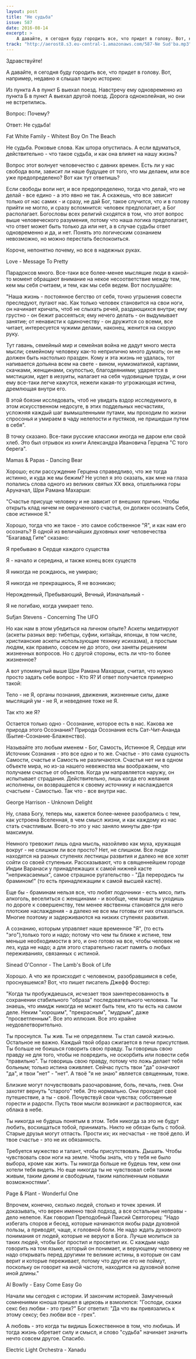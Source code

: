 ```yaml
---
layout: post
title: "Не судьба"
issue: 587
date: 2016-08-14
excerpt: >
    А давайте, я сегодня буду городить все, что придет в голову. Вот, например, недавно я слышал такую историю:
track: "http://aerost8.s3.eu-central-1.amazonaws.com/587-Ne Sud'ba.mp3"
---
```


Здравствуйте!

А давайте, я сегодня буду городить все, что придет в голову. Вот, например, недавно я слышал такую историю:

Из пункта А в пункт Б выехал поезд. Навстречу ему одновременно из пункта Б в пункт А выехал другой поезд. Дорога одноколейная, но они не встретились.

Вопрос: Почему?

Ответ: Не судьба!

Fat White Family - Whitest Boy On The Beach

Не судьба. Роковые слова. Как штора опустилась. А если вдуматься, действительно - что такое судьба, и как она влияет на нашу жизнь?

Вопрос этот волнует человечество с давних времен. Есть ли у нас свобода воли, зависит ли наше будущее от того, что мы делаем, или все уже предопределено? Вот как тут ответишь?

Если свободы воли нет, и все предопределено, тогда что делай, что не делай - все едино - а это явно не так. А скажешь, что все зависит только от нас самих - и сразу, не дай Бог, такое случится, что и в голову прийти не могло, и сразу вспомнится: человек предполагает, а Бог располагает. Богословы всех религий сходятся в том, что этот вопрос выше человеческого разумения, потому что наша логика предполагает, что ответ может быть только да или нет, а в случае судьбы ответ одновременно и да, и нет. Понять это логическим сознанием невозможно, но можно перестать беспокоиться.

Короче, непонятно почему, но все в надежных руках.

Love - Message To Pretty

Парадоксов много. Все-таки все более-менее мыслящие люди в какой-то момент обращают внимание на некое несоответствие между тем, кем мы себя считаем, и тем, как мы себя ведем. Вот послушайте:

"Наша жизнь - постоянное бегство от себя, точно угрызения совести преследуют, пугают нас. Как только человек становится на свои ноги, он начинает кричать, чтоб не слыхать речей, раздающихся внутри; ему грустно - он бежит рассеяться; ему нечего делать - он выдумывает занятие; от ненависти к одиночеству - он дружится со всеми, все читает, интересуется чужими делами, наконец, женится на скорую руку.

Тут гавань, семейный мир и семейная война не дадут много места мысли; семейному человеку как-то неприлично много думать; он не должен быть настолько празден. Кому и эта жизнь не удалась, тот напивается допьяна всем на свете - вином, нумизматикой, картами, скачками, женщинами, скупостью, благодеяниями; ударяется в мистицизм, идет в иезуиты, налагает на себя чудовищные труды, и они ему все-таки легче кажутся, нежели какая-то угрожающая истина, дремлющая внутри его.

В этой боязни исследовать, чтоб не увидать вздор исследуемого, в этом искусственном недосуге, в этих поддельных несчастиях, усложняя каждый шаг вымышленными путами, мы проходим по жизни спросонья и умираем в чаду нелепости и пустяков, не пришедши путем в себя".

В точку сказано. Все-таки русские классики иногда не даром ели свой хлеб. Это был отрывок из книги Александра Ивановича Герцена "С того берега".

Mamas & Papas - Dancing Bear

Хорошо; если рассуждение Герцена справедливо, что же тогда истинно, и куда же мы бежим? Не успел я это сказать, как мне на глаза попались слова одного из великих святых XX века, отшельника горы Аруначал, Шри Рамана Махарши:

"Счастье присуще человеку и не зависит от внешних причин. Чтобы открыть клад ничем не омраченного счастья, он должен осознать Себя, свое истинное Я."

Хорошо, тогда что же такое - это самое собственное "Я", и как нам его осознать? В одной из величайших духовных книг человечества "Бхагавад Гите" сказано:

Я пребываю в Сердце каждого существа

Я - начало и середина, и также конец всех существ

Я никогда не рождаюсь, не умираю;

Я никогда не прекращаюсь, Я не возникаю;

Нерожденный, Пребывающий, Вечный, Изначальный -

Я не погибаю, когда умирает тело.

Sufjan Stevens - Concerning The UFO

Но как нам в этом убедиться на личном опыте? Аскеты медитируют (аскеты разных вер: тибетцы, суфии, китайцы, японцы, в том числе, христианские аскеты использующие технику исихазма), а простым людям, как правило, совсем не до этого, они заняты решением жизненных вопросов. Но с другой стороны, есть ли что-то более жизненное?

А вот упомянутый выше Шри Рамана Махарши, считал, что нужно просто задать себе вопрос - Кто Я? И ответ получается примерно такой:

Тело - не Я, органы познания, движения, жизненные силы, даже мыслящий ум - не Я, и неведение тоже не Я.

Так кто же Я?

Остается только одно - Осознание, которое есть в нас. Какова же природа этого Осознания? Природа Осознания есть Сат-Чит-Ананда (Бытие-Сознание-Блаженство).

Называйте это любым именем - Бог, Самость, Истинное Я, Сердце или Источник Сознания - это все одно и то же. Счастье - это сама сущность Самости, счастье и Самость не различаются. Счастья нет ни в одном объекте мира, но из-за нашего невежества мы воображаем, что получаем счастье от объектов. Когда ум направляется наружу, он испытывает страдания. Действительно, лишь когда его желания исполнены, он возвращается к своему источнику и наслаждается счастьем - Самостью. Так что - все внутри нас.

George Harrison - Unknown Delight

Ну, слава Богу, теперь мы, кажется более-менее разобрались с тем, как устроена Вселенная, в чем смысл жизни, и как каждому из нас стать счастливым. Всего-то это у нас заняло минуты две-три максимум.

Немного тревожит лишь одна мысль, назойливо как муха, кружащая вокруг - не слишком ли все просто? Нет, не слишком. Все люди находятся на разных ступенях лестницы развития и далеко не все хотят сойти со своей ступеньки. Рассказывают, что в священнейшем городе Индии Варанаси у принадлежащих к самой нижней касте "неприкасаемых", самое страшное ругательство - "Да переродись ты брамином!" (то есть принадлежащим к самой высшей касте).

Еще бы - браминам нельзя все, что любят лодочники - есть мясо, пить алкоголь, веселиться с женщинами - и вообще, чем выше ты уходишь по дороге к совершенству, тем менее явственны становятся для него плотские наслаждения - а далеко не все мы готовы от них отказаться. Многие поэтому и задерживаются на низких ступенях развития.

А сознанию, которым управляет наше временное "Я", (то есть "эго"),только того и надо; потому что чем ты ближе к истине, тем меньше необходимости в эго, и оно готово на все, чтобы человек не лез, куда не надо; а для этого старательно гасит память о любых переживаниях, связанных с истиной.

Sinead O'Connor - The Lamb's Book of Life

Хорошо. А что же происходит с человеком, разобравшимся в себе, проснувшемся? Вот, что пишет писатель Джефф Фостер:

"Когда ты пробуждаешься, исчезает твоя заинтересованность в сохранении стабильного "образа" последовательного человека. Ты знаешь, что имидж никогда не может быть тем, кто ты есть на самом деле. Неким "хорошим", "прекрасным", "мудрым", даже "просветленным". Все это иллюзия. Все это крайне неудовлетворительно.

Ты проснулся. Ты жив. Ты не определяем. Ты стал самой жизнью. Остальное не важно. Каждый твой образ сжигается в печи присутствия. Ты больше не боишься говорить свою правду. Ты говоришь свою правду не для того, чтобы не повредить, не оскорбить или повести себя "правильно". Ты говоришь свою правду, потому что ложь делает тебя больным; только истина оживляет. Сейчас пусть твои "да" означают "да", и твои "нет" - "нет". А твоё "я не знаю" является священным, тоже.

Близкие могут почувствовать разочарование, боль, печаль, гнев. Они захотят вернуть "старого" тебя. Это нормально. Они проходят своё путешествие, а ты - своё. Почувствуй свои чувства; собственные горести и радости. Пусть твои мысли возникают и растворяются, как облака в небе.

Ты никогда не будешь понятым в этом. Тебя никогда за это не будут любить, восхищаться тобой, принимать. Никто не обязан быть с тобой. Старые друзья могут отпасть. Прости их; их несчастья - не твоё дело. И твое счастье - это не их обязанность.

Требуется мужество и талант, чтобы присутствовать. Дышать. Чтобы чувствовать свои ноги на земле. Чтобы знать, что у тебя не было выбора, кроме как жить. Ты никогда больше не будешь тем, кем они хотели тебя видеть. Но еще никогда ты не чувствовал себя таким живым, таким диким и свободным, таким наполненным новыми возможностями".

Page & Plant - Wonderful One

Впрочем, конечно, сколько людей, столько и точек зрения. И доказывать, что верен именно твой подход, а все остальные неправы - дело нелепое. Как говорил Преподобный Паисий Святогорец: "Надо избегать споров и бесед, которые начинаются якобы ради духовной пользы, а приводят, чаще, к головной боли. Не надо ждать духовного понимания от людей, которые не веруют в Бога. Лучше молиться за таких людей, чтобы Бог простил и просветил их. С каждым надо говорить на том языке, который он понимает, и верующему человеку не надо открывать перед другими те великие истины, в которые он сам верит и которые переживает, потому что другие его не поймут, поскольку он говорит на иной частоте, находится на духовной волне иной длины."

Al Bowlly - Easy Come Easy Go

Начали мы сегодня с истории. И закончим историей. Замученный сомнениями юноша пришел в церковь и взмолился: "Господи, скажи секс без любви - это грех?" Бог ответил: "Да что вы привязались к этому сексу; без любви все - грех".

А любовь - это когда ты видишь Божественное в том, что любишь. И тогда жизнь обретает силу и смысл, и слово "судьба" начинает значить нечто совсем другое. Спасибо.

Electric Light Orchestra - Xanadu
